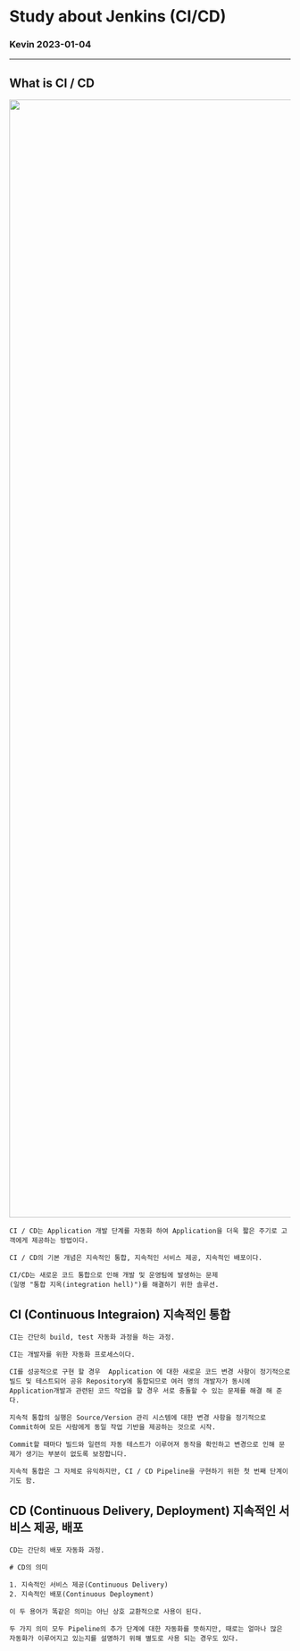 # Study about Jenkins (CI/CD)
### Kevin 2023-01-04
---------
## What is CI / CD
    
<img src="./img/docker_container.png" width="2000">

    CI / CD는 Application 개발 단계를 자동화 하여 Application을 더욱 짧은 주기로 고객에게 제공하는 방법이다.

    CI / CD의 기본 개념은 지속적인 통합, 지속적인 서비스 제공, 지속적인 배포이다.

    CI/CD는 새로운 코드 통합으로 인해 개발 및 운영팀에 발생하는 문제
    (일명 "통합 지옥(integration hell)")를 해결하기 위한 솔루션.

## CI (Continuous Integraion) **지속적인 통합**

    CI는 간단히 build, test 자동화 과정을 하는 과정.

    CI는 개발자를 위한 자동화 프로세스이다. 

    CI를 성공적으로 구현 할 경우  Application 에 대한 새로운 코드 변경 사항이 정기적으로 빌드 및 테스트되어 공유 Repository에 통합되므로 여러 명의 개발자가 동시에 Application개발과 관련된 코드 작업을 할 경우 서로 충돌할 수 있는 문제를 해결 해 준다.

    지속적 통합의 실행은 Source/Version 관리 시스템에 대한 변경 사항을 정기적으로 Commit하여 모든 사람에게 동일 작업 기반을 제공하는 것으로 시작.

    Commit할 때마다 빌드와 일련의 자동 테스트가 이루어져 동작을 확인하고 변경으로 인해 문제가 생기는 부분이 없도록 보장합니다.

    지속적 통합은 그 자체로 유익하지만, CI / CD Pipeline을 구현하기 위한 첫 번째 단계이기도 함.

## CD (Continuous Delivery, Deployment) 지속적인 서비스 제공, 배포

    CD는 간단히 배포 자동화 과정.

    # CD의 의미

    1. 지속적인 서비스 제공(Continuous Delivery)
    2. 지속적인 배포(Continuous Deployment)

    이 두 용어가 똑같은 의미는 아닌 상호 교환적으로 사용이 된다.

    두 가지 의미 모두 Pipeline의 추가 단계에 대한 자동화를 뜻하지만, 때로는 얼마나 많은 자동화가 이루어지고 있는지를 설명하기 위해 별도로 사용 되는 경우도 있다.